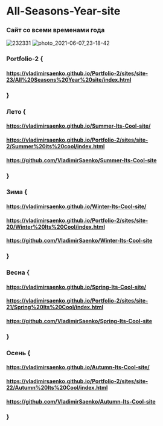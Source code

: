 # All-Seasons-Year-site
 
### Сайт со всеми временами года

![232331](https://user-images.githubusercontent.com/56477695/116581733-50392480-a91d-11eb-908e-4bbd5d410b3f.png)
![photo_2021-06-07_23-18-42](https://user-images.githubusercontent.com/56477695/121087439-1f39f280-c7ed-11eb-8760-4a235df6d04f.jpg)

### Portfolio-2 {

#### https://vladimirsaenko.github.io/Portfolio-2/sites/site-23/All%20Seasons%20Year%20site/index.html

### }

### Лето {

#### https://vladimirsaenko.github.io/Summer-Its-Cool-site/

#### https://vladimirsaenko.github.io/Portfolio-2/sites/site-2/Summer%20its%20cool/index.html
  
#### https://github.com/VladimirSaenko/Summer-Its-Cool-site
  
### }

### Зима {

#### https://vladimirsaenko.github.io/Winter-Its-Cool-site/
  
#### https://vladimirsaenko.github.io/Portfolio-2/sites/site-20/Winter%20Its%20Cool/index.html
  
#### https://github.com/VladimirSaenko/Winter-Its-Cool-site
  
### }

### Весна {

#### https://vladimirsaenko.github.io/Spring-Its-Cool-site/
  
#### https://vladimirsaenko.github.io/Portfolio-2/sites/site-21/Spring%20Its%20Cool/index.html
  
#### https://github.com/VladimirSaenko/Spring-Its-Cool-site 
  
### }
  
### Осень {

#### https://vladimirsaenko.github.io/Autumn-Its-Cool-site/

#### https://vladimirsaenko.github.io/Portfolio-2/sites/site-22/Autumn%20Its%20Cool/index.html
  
#### https://github.com/VladimirSaenko/Autumn-Its-Cool-site
  
### }
